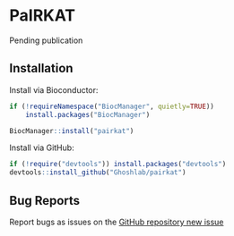 # PaIRKAT

Pending publication

## Installation
Install via Bioconductor:
```R
if (!requireNamespace("BiocManager", quietly=TRUE))
    install.packages("BiocManager")

BiocManager::install("pairkat")
```

Install via GitHub:
```R
if (!require("devtools")) install.packages("devtools")
devtools::install_github("Ghoshlab/pairkat")
```

## Bug Reports
Report bugs as issues on the [GitHub repository new issue](https://github.com/Ghoshlab/pairkat/issues)
